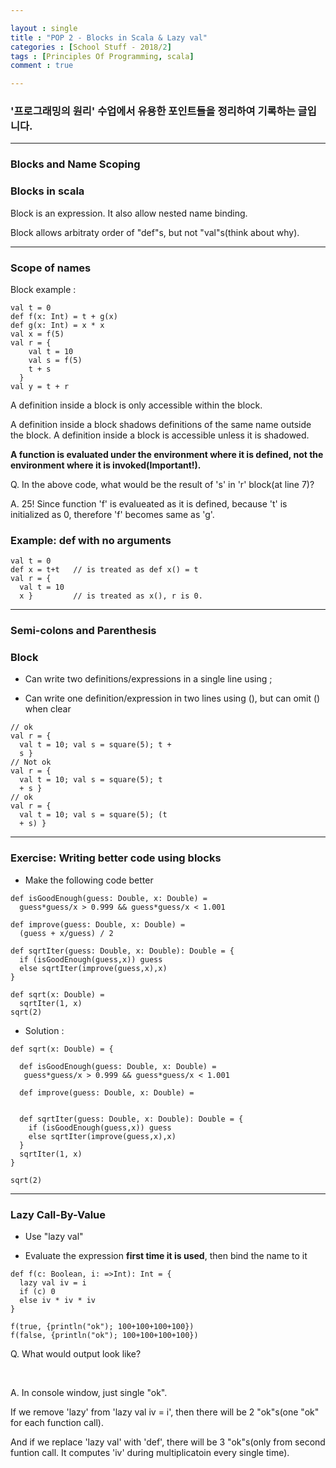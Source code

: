 ```yaml
---

layout : single
title : "POP 2 - Blocks in Scala & Lazy val"
categories : [School Stuff - 2018/2]
tags : [Principles Of Programming, scala]
comment : true

---
```


### '프로그래밍의 원리' 수업에서 유용한 포인트들을 정리하여 기록하는 글입니다.

---

### Blocks and Name Scoping


### Blocks in scala

Block is an expression. It also allow nested name binding. 

Block allows arbitraty order of "def"s, but not "val"s(think about why). 

---

### Scope of names

Block example :

~~~
val t = 0
def f(x: Int) = t + g(x)
def g(x: Int) = x * x
val x = f(5)
val r = {
    val t = 10
    val s = f(5)
    t + s
  }
val y = t + r
~~~

A definition inside a block is only accessible within the block.

A definition inside a block shadows definitions of the same name
outside the block.
A definition inside a block is accessible unless it is shadowed.

**A function is evaluated under the environment where it is defined, not the environment where it is invoked(Important!).**

Q. In the above code, what would be the result of 's' in 'r' block(at line 7)?

A. 25! Since function 'f' is evalueated as it is defined, because 't' is initialized as 0, therefore 'f' becomes same as 'g'.


### Example: def with no arguments

~~~
val t = 0
def x = t+t   // is treated as def x() = t
val r = {
  val t = 10
  x }         // is treated as x(), r is 0.
~~~

---

### Semi-colons and Parenthesis


### Block

- Can write two definitions/expressions in a single line using ;

- Can write one definition/expression in two lines using (), but can omit () when clear

~~~
// ok
val r = {
  val t = 10; val s = square(5); t +
  s }
// Not ok
val r = {
  val t = 10; val s = square(5); t
  + s }
// ok
val r = {
  val t = 10; val s = square(5); (t
  + s) }
~~~

---

### Exercise: Writing better code using blocks

- Make the following code better

~~~
def isGoodEnough(guess: Double, x: Double) =
  guess*guess/x > 0.999 && guess*guess/x < 1.001

def improve(guess: Double, x: Double) =
  (guess + x/guess) / 2

def sqrtIter(guess: Double, x: Double): Double = {
  if (isGoodEnough(guess,x)) guess
  else sqrtIter(improve(guess,x),x)
}

def sqrt(x: Double) =
  sqrtIter(1, x)
sqrt(2)
~~~

- Solution : 

~~~
def sqrt(x: Double) = {

  def isGoodEnough(guess: Double, x: Double) =
   guess*guess/x > 0.999 && guess*guess/x < 1.001

  def improve(guess: Double, x: Double) =
  

  def sqrtIter(guess: Double, x: Double): Double = {
    if (isGoodEnough(guess,x)) guess
    else sqrtIter(improve(guess,x),x)
  }
  sqrtIter(1, x)
}

sqrt(2)
~~~

---

### Lazy Call-By-Value

- Use "lazy val"

- Evaluate the expression **first time it is used**, then bind the name to it

~~~
def f(c: Boolean, i: =>Int): Int = {
  lazy val iv = i
  if (c) 0
  else iv * iv * iv
}

f(true, {println("ok"); 100+100+100+100})
f(false, {println("ok"); 100+100+100+100})
~~~

Q. What would output look like?

<br/>

A. In console window, just single "ok".

If we remove 'lazy' from 'lazy val iv = i', then there will be 2 "ok"s(one "ok" for each function call).

And if we replace 'lazy val' with 'def', there will be 3 "ok"s(only from second funtion call. It computes 'iv' during multiplicatoin every single time).